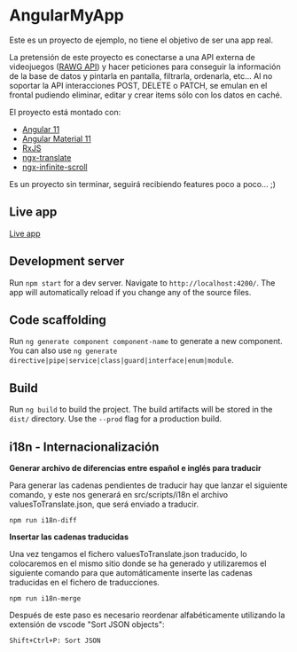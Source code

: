 # AngularMyApp

Este es un proyecto de ejemplo, no tiene el objetivo de ser una app real.

La pretensión de este proyecto es conectarse a una API externa de videojuegos ([RAWG API](https://rawg.io/apidocs)) y hacer peticiones para conseguir la información de la base de datos y pintarla en pantalla, filtrarla, ordenarla, etc... Al no soportar la API interacciones POST, DELETE o PATCH, se emulan en el frontal pudiendo eliminar, editar y crear items sólo con los datos en caché.

El proyecto está montado con:
- [Angular 11](https://angular.io/)
- [Angular Material 11](https://material.angular.io/)
- [RxJS](https://rxjs.dev/guide/overview)
- [ngx-translate](https://github.com/ngx-translate/core)
- [ngx-infinite-scroll](https://github.com/orizens/ngx-infinite-scroll)

Es un proyecto sin terminar, seguirá recibiendo features poco a poco... ;)

## Live app

[Live app](https://sergio-angular-app.netlify.app/)

## Development server

Run `npm start` for a dev server. Navigate to `http://localhost:4200/`. The app will automatically reload if you change any of the source files.

## Code scaffolding

Run `ng generate component component-name` to generate a new component. You can also use `ng generate directive|pipe|service|class|guard|interface|enum|module`.

## Build

Run `ng build` to build the project. The build artifacts will be stored in the `dist/` directory. Use the `--prod` flag for a production build.

## i18n - Internacionalización

**Generar archivo de diferencias entre español e inglés para traducir**

Para generar las cadenas pendientes de traducir hay que lanzar el siguiente comando, y este nos generará en src/scripts/i18n el archivo valuesToTranslate.json, que será enviado a traducir.
```
npm run i18n-diff
```

**Insertar las cadenas traducidas**

Una vez tengamos el fichero valuesToTranslate.json traducido, lo colocaremos en el mismo sitio donde se ha generado y utilizaremos el siguiente comando para que automáticamente inserte las cadenas traducidas en el fichero de traducciones.
```
npm run i18n-merge
```

Después de este paso es necesario reordenar alfabéticamente utilizando la extensión de vscode "Sort JSON objects":
```
Shift+Ctrl+P: Sort JSON
```